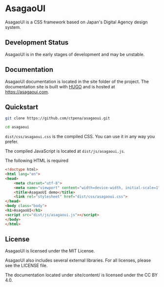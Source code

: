 # AsagaoUI

AsagaoUI is a CSS framework based on Japan's Digital Agency design system.

## Development Status

AsagaoUI is in the early stages of development and may be unstable.

## Documentation

AsagaoUI documentation is located in the site folder of the project.
The documentation site is built with [HUGO](https://gohugo.io) and is hosted at https://asagaoui.com.

## Quickstart

```bash
git clone https://github.com/ctpena/asagaoui.git
```

```bash
cd asagaoui
```

`dist/css/asagaoui.css` is the compiled CSS. You can use it in any way you prefer.

The compiled JavaScript is located at `dist/js/asagaoui.js`.

The following HTML is required

```html
<!doctype html>
<html lang="en">
<head>
    <meta charset="utf-8">
    <meta name="viewport" content="width=device-width, initial-scale=1">
    <title>AsagaoUI demo</title>
    <link rel="stylesheet" href="dist/css/asagaoui.css">
</head>
<body class="body">
<h1>AsagaoUI</h1>
<script src="dist/js/asagaoui.js"></script>
</body>
</html>
```

## License

AsagaoUI is licensed under the MIT License.

AsagaoUI also includes several external libraries. For all licenses, please see the LICENSE file.

The documentation located under site/content/ is licensed under the CC BY 4.0.